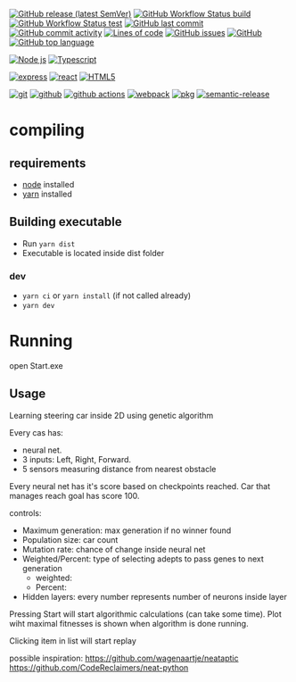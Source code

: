 [![GitHub release (latest SemVer)](https://img.shields.io/github/v/release/sciator/GeneticRacers?&style=for-the-badge)](https://github.com/sciator/GeneticRacers/releases)
[![GitHub Workflow Status build](https://img.shields.io/github/workflow/status/sciator/GeneticRacers/Release?&style=for-the-badge)](https://github.com/sciator/GeneticRacers/releases)
[![GitHub Workflow Status test](https://img.shields.io/github/workflow/status/sciator/GeneticRacers/Tests?label=tests&style=for-the-badge)](https://github.com/sciator/GeneticRacers/actions?query=workflow%3ATests)
[![GitHub last commit](https://img.shields.io/github/last-commit/sciator/GeneticRacers?&style=for-the-badge)](https://github.com/sciator/GeneticRacers/commits/master)
[![GitHub commit activity](https://img.shields.io/github/commit-activity/m/sciator/GeneticRacers?&style=for-the-badge)](https://github.com/sciator/GeneticRacers/graphs/commit-activity)
[![Lines of code](https://img.shields.io/tokei/lines/github/sciator/GeneticRacers?&style=for-the-badge)](https://github.com/sciator/GeneticRacers/pulse)
[![GitHub issues](https://img.shields.io/github/issues/sciator/GeneticRacers?&style=for-the-badge)](https://github.com/sciator/GeneticRacers/issues)
[![GitHub](https://img.shields.io/github/license/sciator/GeneticRacers?&style=for-the-badge)](https://github.com/sciator/GeneticRacers/blob/master/license.md)
[![GitHub top language](https://img.shields.io/github/languages/top/sciator/GeneticRacers?&style=for-the-badge)](https://github.com/sciator/GeneticRacers)

[![Node js](https://img.shields.io/badge/node.js%20-%2343853D.svg?&style=for-the-badge&logo=node.js&logoColor=white)](https://nodejs.org/)
[![Typescript](https://img.shields.io/badge/typescript%20-%23007ACC.svg?&style=for-the-badge&logo=typescript&logoColor=white)](https://www.typescriptlang.org/)

[![express](https://img.shields.io/badge/express.js%20-%23404d59.svg?&style=for-the-badge)](https://expressjs.com/)
[![react](https://img.shields.io/badge/react%20-%2320232a.svg?&style=for-the-badge&logo=react&logoColor=%2361DAFB)](https://reactjs.org/)
[![HTML5](https://img.shields.io/badge/html5%20-%23E34F26.svg?&style=for-the-badge&logo=html5&logoColor=white)](https://www.w3schools.com/html/)

[![git](https://img.shields.io/badge/git%20-%23F05033.svg?&style=for-the-badge&logo=git&logoColor=white)](https://git-scm.com/)
[![github](https://img.shields.io/badge/github%20-%23121011.svg?&style=for-the-badge&logo=github&logoColor=white)](https://github.com/)
[![github actions](https://img.shields.io/badge/GH%20Actions-%23161616.svg?&style=for-the-badge&logo=github&logoColor=white)](https://github.com/actions)
[![webpack](https://img.shields.io/badge/webpack%20-%238DD6F9.svg?&style=for-the-badge&logo=webpack&logoColor=black)](https://webpack.js.org/)
[![pkg](https://img.shields.io/badge/-%20%20%F0%9F%93%A6PKG-%23777777?&style=for-the-badge&logoColor=white)](https://github.com/vercel/pkg)
[![semantic-release](https://img.shields.io/badge/%20%20%F0%9F%93%A6%F0%9F%9A%80-semantic--release-e10079.svg?&style=for-the-badge&logoColor=white)](https://github.com/semantic-release/semantic-release)



# compiling
## requirements
   - [node](https://nodejs.org/) installed
   - [yarn](https://yarnpkg.com/) installed

## Building executable
 - Run `yarn dist`
 - Executable is located inside dist folder

### dev
 - ```yarn ci``` or ```yarn install``` (if not called already)
 - ```yarn dev```

# Running
open Start.exe


## Usage

Learning steering car inside 2D using genetic algorithm

Every cas has:
 - neural net. 
 - 3 inputs: Left, Right, Forward.
 - 5 sensors measuring distance from nearest obstacle

Every neural net has it's score based on checkpoints reached.
Car that manages reach goal has score 100.



controls:
 - Maximum generation: max generation if no winner found
 - Population size: car count
 - Mutation rate: chance of change inside neural net
 - Weighted/Percent: type of selecting adepts to pass genes to next generation 
   - weighted: 
   - Percent: 
 - Hidden layers: every number represents number of neurons inside layer

Pressing Start will start algorithmic calculations (can take some time). Plot wiht maximal fitnesses is shown when algorithm is done running.

Clicking item in list will start replay


possible inspiration: 
https://github.com/wagenaartje/neataptic
https://github.com/CodeReclaimers/neat-python
